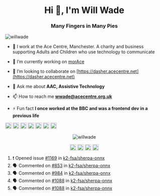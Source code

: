 <h1 align="center">Hi 👋, I'm Will Wade</h1>
<h3 align="center">Many Fingers in Many Pies</h3>
<p align="left"> <img src="https://komarev.com/ghpvc/?username=willwade" alt="willwade" /> </p>

- 🏢 I work at the Ace Centre, Manchester. A charity and business supporting Adults and Children who use technology to communicate

- 🔭 I’m currently working on [morAce](http://github.com/acecentre/morace)

- 👯 I’m looking to collaborate on [https://dasher.acecentre.net](https://dasher.acecentre.net)

- 💬 Ask me about **AAC, Assistive Technology**

- 📫 How to reach me **wwade@acecentre.org.uk**

- ⚡ Fun fact **I once worked at the BBC and was a frontend dev in a previous life**

<p align="left"><img src="https://konpa.github.io/devicon/devicon.git/icons/vuejs/vuejs-original-wordmark.svg" alt="vuejs" width="20" height="20"/> <img src="https://konpa.github.io/devicon/devicon.git/icons/angularjs/angularjs-original.svg" alt="angularjs" width="20" height="20"/> <img src="https://konpa.github.io/devicon/devicon.git/icons/bootstrap/bootstrap-plain.svg" alt="bootstrap" width="20" height="20"/> <img src="https://konpa.github.io/devicon/devicon.git/icons/sass/sass-original.svg" alt="sass" width="20" height="20"/> <img src="https://konpa.github.io/devicon/devicon.git/icons/python/python-original-wordmark.svg" alt="python" width="20" height="20"/> <img src="https://konpa.github.io/devicon/devicon.git/icons/swift/swift-original-wordmark.svg" alt="swift" width="20" height="20"/> <img src="https://konpa.github.io/devicon/devicon.git/icons/nginx/nginx-original.svg" alt="nginx" width="20" height="20"/></p><p align="center"> <img src="https://github-readme-stats.vercel.app/api?username=willwade&show_icons=true" alt="willwade" /> </p>

<p align="center"> 
<a href="https://twitter.com/willwade" target="blank"><img align="center" src="https://cdn.jsdelivr.net/npm/simple-icons@3.0.1/icons/twitter.svg" alt="willwade" height="20" width="20" /></a>
<a href="https://linkedin.com/in/willwade" target="blank"><img align="center" src="https://cdn.jsdelivr.net/npm/simple-icons@3.0.1/icons/linkedin.svg" alt="willwade" height="20" width="20" /></a>
<a href="https://fb.com/will.wade1" target="blank"><img align="center" src="https://cdn.jsdelivr.net/npm/simple-icons@3.0.1/icons/facebook.svg" alt="will.wade1" height="20" width="20" /></a>
<a href="https://instagram.com/willwade" target="blank"><img align="center" src="https://cdn.jsdelivr.net/npm/simple-icons@3.0.1/icons/instagram.svg" alt="willwade" height="20" width="20" /></a>
</p>

<!--START_SECTION:activity-->
1. ❗ Opened issue [#1169](https://github.com/k2-fsa/sherpa-onnx/issues/1169) in [k2-fsa/sherpa-onnx](https://github.com/k2-fsa/sherpa-onnx)
2. 🗣 Commented on [#853](https://github.com/k2-fsa/sherpa-onnx/issues/853#issuecomment-2248522717) in [k2-fsa/sherpa-onnx](https://github.com/k2-fsa/sherpa-onnx)
3. 🗣 Commented on [#984](https://github.com/k2-fsa/sherpa-onnx/issues/984#issuecomment-2248518127) in [k2-fsa/sherpa-onnx](https://github.com/k2-fsa/sherpa-onnx)
4. 🗣 Commented on [#1088](https://github.com/k2-fsa/sherpa-onnx/issues/1088#issuecomment-2248286122) in [k2-fsa/sherpa-onnx](https://github.com/k2-fsa/sherpa-onnx)
5. 🗣 Commented on [#1088](https://github.com/k2-fsa/sherpa-onnx/issues/1088#issuecomment-2247837025) in [k2-fsa/sherpa-onnx](https://github.com/k2-fsa/sherpa-onnx)
<!--END_SECTION:activity-->
